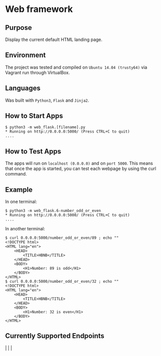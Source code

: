 # Web framework

## Purpose
Display the current default HTML landing page.

## Environment
The project was tested and compiled on `Ubuntu 14.04 (trusty64)` via Vagrant run through VirtualBox.

## Languages
Was built with `Python3`, `Flask` and `Jinja2`.

## How to Start Apps
```
$ python3 -m web_flask.[filename].py
* Running on http://0.0.0.0:5000/ (Press CTRL+C to quit)
....
```

## How to Test Apps
The apps will run on `localhost (0.0.0.0)` and on `port 5000`. This means that once the app is started, you can test each webpage by using the curl command.

## Example
In one terminal:
```
$ python3 -m web_flask.6-number_odd_or_even
* Running on http://0.0.0.0:5000/ (Press CTRL+C to quit)
....
```
In another terminal:
```
$ curl 0.0.0.0:5000/number_odd_or_even/89 ; echo ""
<!DOCTYPE html>
<HTML lang="en">
    <HEAD>
        <TITLE>HBNB</TITLE>
    </HEAD>
    <BODY>
        <H1>Number: 89 is odd</H1>
    </BODY>
</HTML>
$ curl 0.0.0.0:5000/number_odd_or_even/32 ; echo ""
<!DOCTYPE html>
<HTML lang="en">
    <HEAD>
        <TITLE>HBNB</TITLE>
    </HEAD>
    <BODY>
        <H1>Number: 32 is even</H1>
    </BODY>
</HTML>
```
## Currently Supported Endpoints

| | |

